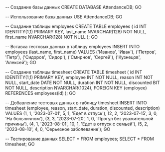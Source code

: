 -- Создание базы данных
CREATE DATABASE AttendanceDB;
GO

-- Использование базы данных
USE AttendanceDB;
GO

-- Создание таблицы employees
CREATE TABLE employees (
    id INT IDENTITY(1,1) PRIMARY KEY,
    last_name NVARCHAR(128) NOT NULL,
    first_name NVARCHAR(128) NOT NULL
);
GO

-- Вставка тестовых данных в таблицу employees
INSERT INTO employees (last_name, first_name) VALUES 
('Иванов', 'Иван'),
('Петров', 'Петр'),
('Сидоров', 'Сидор'),
('Смирнов', 'Сергей'),
('Кузнецов', 'Алексей');
GO

-- Создание таблицы timesheet
CREATE TABLE timesheet (
    id INT IDENTITY(1,1) PRIMARY KEY,
    employee INT NOT NULL,
    reason INT NOT NULL,
    start_date DATE NOT NULL,
    duration INT NOT NULL,
    discounted BIT NOT NULL,
    description NVARCHAR(1024),
    FOREIGN KEY (employee) REFERENCES employees(id)
);
GO

-- Добавление тестовых данных в таблицу timesheet
INSERT INTO timesheet (employee, reason, start_date, duration, discounted, description) VALUES
(1, 1, '2023-07-01', 5, 1, 'Едет в отпуск'),
(2, 2, '2023-07-15', 3, 0, 'На больничном'),
(3, 3, '2023-07-20', 1, 0, 'Прогул без уважительной причины'),
(4, 1, '2023-08-01', 10, 1, 'Едет в отпуск с семьей'),
(5, 2, '2023-08-10', 4, 0, 'Серьезное заболевание');
GO

-- Тестирование данных
SELECT * FROM employees;
SELECT * FROM timesheet;
GO
